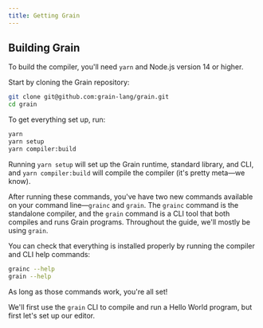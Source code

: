 ```yaml
---
title: Getting Grain
---
```


## Building Grain

To build the compiler, you'll need `yarn` and Node.js version 14 or higher.

Start by cloning the Grain repository:

```bash
git clone git@github.com:grain-lang/grain.git
cd grain
```

To get everything set up, run:

```bash
yarn
yarn setup
yarn compiler:build
```

Running `yarn setup` will set up the Grain runtime, standard library, and CLI, and `yarn compiler:build` will compile the compiler (it's pretty meta—we know).

After running these commands, you've have two new commands available on your command line—`grainc` and `grain`. The `grainc` command is the standalone compiler, and the `grain` command is a CLI tool that both compiles and runs Grain programs. Throughout the guide, we'll mostly be using `grain`.

You can check that everything is installed properly by running the compiler and CLI help commands:

```bash
grainc --help
grain --help
```

As long as those commands work, you're all set!

We'll first use the `grain` CLI to compile and run a Hello World program, but first let's set up our editor.
